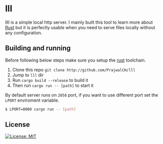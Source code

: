 # lll
llll is a simple local http server. I mainly built this tool to learn more about [Rust](https://rust-lang.org) but it is perfectly usable when you need to serve files locally without any configuration.

## Building and running
Before following below steps make sure you setup the [rust](https://www.rust-lang.org/) toolchain.

1. Clone this repo `git clone http://github.com/PrajwalCH/lll`
2. Jump to `lll` dir
3. Run `cargo build --release` to build it
4. Then run `cargo run -- [path]` to start it

By default server runs on `2058` port, if you want to use different port set the `LPORT` enviroment variable.

```bash
$ LPORT=8080 cargo run -- [path]
```

## License
 [![License: MIT](https://img.shields.io/badge/License-MIT-yellow.svg)](https://opensource.org/licenses/MIT)
